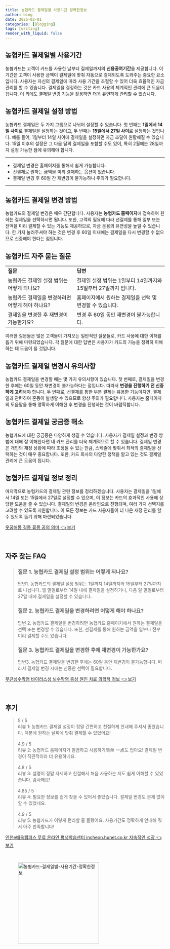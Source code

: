 ```yaml
---
title: 농협카드 결제일별 사용기간 정확한정보
author: bing
date: 2025-02-01
categories: [Blogging]
tags: [writing]
render_with_liquid: false
---
```



<h2 id='농협카드_결제일_사용기간'>농협카드 결제일별 사용기간</h2>

<p>농협카드는 고객이 카드를 사용한 날부터 결제일까지의 <b>신용공여기간</b>을 제공합니다. 이 기간은 고객이 사용한 금액이 결제일에 맞춰 자동으로 결제되도록 도와주는 중요한 요소입니다. 사용자는 자신의 결제일에 따라 사용 기간을 조절할 수 있어 더욱 효율적인 자금 관리를 할 수 있습니다. 결제일을 결정하는 것은 카드 사용의 체계적인 관리에 큰 도움이 됩니다. 이 외에도 결제일 변경 기능을 활용하면 더욱 유연하게 관리할 수 있습니다.</p>

<h2 id='농협카드_결제일_설정방법'>농협카드 결제일 설정 방법</h2>

<p>농협카드 결제일은 두 가지 그룹으로 나뉘어 설정할 수 있습니다. 첫 번째는 <b>1일에서 14일 사이</b>로 결제일을 설정하는 것이고, 두 번째는 <b>15일에서 27일 사이</b>로 설정하는 것입니다. 예를 들어, 1일부터 14일 사이에 결제일을 설정하면 자금 조달이 원활해질 수 있습니다. 15일 이후의 설정은 그 다음 달의 결제일을 포함할 수도 있어, 특히 2월에는 28일까지 설정 가능한 점에 유의해야 합니다.</p>

<hr />

<ul>
    <li>결제일 변경은 홈페이지를 통해서 쉽게 가능합니다.</li>
    <li>선결제로 원하는 금액을 미리 결제하는 옵션이 있습니다.</li>
    <li>결제일 변경 후 60일 간 재변경이 불가능하니 주의가 필요합니다.</li>
</ul>

<hr />

<h2 id='농협카드_결제일_변경'>농협카드 결제일 변경 방법</h2>

<p>농협카드의 결제일 변경은 매우 간단합니다. 사용자는 <b>농협카드 홈페이지</b>에 접속하여 원하는 결제일을 선택하시면 됩니다. 또한, 고객의 필요에 따라 선결제를 통해 일부 또는 전액을 미리 결제할 수 있는 기능도 제공하므로, 자금 운용의 유연성을 높일 수 있습니다. 한 가지 눌러주셔야 하는 것은 변경 후 60일 이내에는 결제일을 다시 변경할 수 없으므로 신중해야 한다는 점입니다.</p>

<h2 id='농협카드_자주_묻는_질문'>농협카드 자주 묻는 질문</h2>

<table>
    <tr>
        <td><b>질문</b></td>
        <td><b>답변</b></td>
    </tr>
    <tr>
        <td>농협카드 결제일 설정 범위는 어떻게 되나요?</td>
        <td>결제일 설정 범위는 1일부터 14일까지와 15일부터 27일까지 입니다.</td>
    </tr>
    <tr>
        <td>농협카드 결제일을 변경하려면 어떻게 해야 하나요?</td>
        <td>홈페이지에서 원하는 결제일을 선택 및 변경할 수 있습니다.</td>
    </tr>
    <tr>
        <td>결제일을 변경한 후 재변경이 가능한가요?</td>
        <td>변경 후 60일 동안 재변경이 불가능합니다.</td>
    </tr>
</table>

<p>이러한 질문들은 많은 고객들이 가져오는 일반적인 질문들로, 카드 사용에 대한 이해를 돕기 위해 마련되었습니다. 각 질문에 대한 답변은 사용자가 카드의 기능을 정확히 이해하는 데 도움이 될 것입니다.</p>

<h2 id='농협카드_결제일_변경시_유의사항'>농협카드 결제일 변경시 유의사항</h2>

<p>농협카드 결제일을 변경할 때는 몇 가지 유의사항이 있습니다. 첫 번째로, 결제일을 변경한 후에는 60일 동안 재변경이 불가능하다는 점입니다. 따라서 <b>변경을 진행하기 전 신중하게 고려</b>해야 합니다. 두 번째로, 선결제를 통한 부분 결제는 유용한 기능이지만, 결제일과 관련하여 혼동이 발생할 수 있으므로 항상 주의가 필요합니다. 사용자는 홈페이지의 도움말을 통해 명확하게 이해한 후 변경을 진행하는 것이 바람직합니다.</p>

<h2 id='농협카드_결제일_궁금증_해소'>농협카드 결제일 궁금증 해소</h2>

<p>농협카드에 대한 궁금증은 다양하게 생길 수 있습니다. 사용자가 결제일 설정과 변경 방법에 대해 잘 이해한다면 내 카드 관리를 더욱 체계적으로 할 수 있습니다. 결제일 변경은 개인의 재정 상황에 따라 조정될 수 있는 만큼, 스케줄에 맞춰서 최적의 결제일을 선택하는 것이 매우 중요합니다. 또한, 카드 회사의 다양한 정책을 알고 있는 것도 결제일 관리에 큰 도움이 됩니다.</p>

<h2 id='농협카드_결제일_정보_정리'>농협카드 결제일 정보 정리</h2>

<p>마지막으로 농협카드의 결제일 관련 정보를 정리하겠습니다. 사용자는 결제일을 1일에서 14일 또는 15일에서 27일로 설정할 수 있으며, 이 정보는 카드의 효과적인 사용에 상당한 도움을 줄 수 있습니다. 결제일의 변경은 온라인으로 진행되며, 여러 가지 선택지를 고려할 수 있도록 지원합니다. 이 모든 정보는 카드 사용자들이 더 나은 재정 관리를 할 수 있도록 돕기 위해 마련되었습니다.</p>


<p><a class="click-button" title="옷꿈해몽 길몽 흉몽 꿈의 의미" href="https://adkhouse.github.io/posts/%EC%98%B7%EA%BF%88%ED%95%B4%EB%AA%BD-%EA%B8%B8%EB%AA%BD-%ED%9D%89%EB%AA%BD-%EA%BF%88%EC%9D%98-%EC%9D%98%EB%AF%B8/" rel="dofollow">옷꿈해몽 길몽 흉몽 꿈의 의미 👈 보기</a></p><br>
<h2 id='자주_찾는_FAQ'>자주 찾는 FAQ</h2>
<div itemscope="" itemtype="https://schema.org/FAQPage"> 
<blockquote> 
<div itemscope="" itemprop="mainEntity" itemtype="https://schema.org/Question"> 
<h3 itemprop="name">질문 1. 농협카드 결제일 설정 범위는 어떻게 되나요?</h3> 
<div itemscope="" itemprop="acceptedAnswer" itemtype="https://schema.org/Answer"> 
<span itemprop="text"> 
<p>답변1. 농협카드의 결제일 설정 범위는 1일까지 14일까지와 15일부터 27일까지로 나뉩니다. 월 말일로부터 14일 내에 결제일을 설정하거나, 다음 달 말일로부터 27일 내에 결제일을 설정할 수 있습니다.</p> 
</span> 
</div> 
</div> 

<div itemscope="" itemprop="mainEntity" itemtype="https://schema.org/Question"> 
<h3 itemprop="name">질문 2. 농협카드 결제일을 변경하려면 어떻게 해야 하나요?</h3> 
<div itemscope="" itemprop="acceptedAnswer" itemtype="https://schema.org/Answer"> 
<span itemprop="text"> 
<p>답변 2. 농협카드 결제일을 변경하려면 농협카드 홈페이지에서 원하는 결제일을 선택 또는 변경할 수 있습니다. 또한, 선결제를 통해 원하는 금액을 일부나 전부 미리 결제할 수도 있습니다.</p> 
</span> 
</div> 
</div> 

<div itemscope="" itemprop="mainEntity" itemtype="https://schema.org/Question"> 
<h3 itemprop="name">질문 3. 농협카드 결제일을 변경한 후에 재변경이 가능한가요?</h3> 
<div itemscope="" itemprop="acceptedAnswer" itemtype="https://schema.org/Answer"> 
<span itemprop="text"> 
<p>답변3. 농협카드 결제일을 변경한 후에는 60일 동안 재변경이 불가능합니다. 따라서 결제일 변경 시에는 신중한 선택이 필요합니다.</p> 
</span> 
</div> 
</div> 

</blockquote> 
</div>
<p><a class="click-button" title="무균성수막염 바이러스성 뇌수막염 증상 원인 치료 의학적 정보" href="https://adkhouse.github.io/posts/%EB%AC%B4%EA%B7%A0%EC%84%B1%EC%88%98%EB%A7%89%EC%97%BC-%EB%B0%94%EC%9D%B4%EB%9F%AC%EC%8A%A4%EC%84%B1-%EB%87%8C%EC%88%98%EB%A7%89%EC%97%BC-%EC%A6%9D%EC%83%81-%EC%9B%90%EC%9D%B8-%EC%B9%98%EB%A3%8C-%EC%9D%98%ED%95%99%EC%A0%81-%EC%A0%95%EB%B3%B4/" rel="dofollow">무균성수막염 바이러스성 뇌수막염 증상 원인 치료 의학적 정보 👈 보기</a></p><br>
<h2 id='후기'>후기</h2>
<div itemscope itemtype="https://schema.org/Product">
  <blockquote>
  <div itemprop="review" itemscope itemtype="https://schema.org/Review">
      <div itemprop="reviewRating" itemscope itemtype="https://schema.org/Rating"> <span itemprop="ratingValue">5</span> / <span itemprop="bestRating">5</span> </div>
      <span itemprop="reviewBody">리뷰 1: 농협카드 결제일 설정이 정말 간편하고 친절하게 안내해 주셔서 좋았습니다. 덕분에 원하는 날짜에 맞춰 결제할 수 있었어요!</span>
  </div>
  <br>
  <div itemprop="review" itemscope itemtype="https://schema.org/Review">
      <div itemprop="reviewRating" itemscope itemtype="https://schema.org/Rating"> <span itemprop="ratingValue">4.9</span> / <span itemprop="bestRating">5</span> </div>
      <span itemprop="reviewBody">리뷰 2: 농협카드 홈페이지가 깔끔하고 사용하기简单 一点도 업아요! 결제일 변경이 직관적이라 더 유용하네요.</span>
  </div>
  <br>
  <div itemprop="review" itemscope itemtype="https://schema.org/Review">
      <div itemprop="reviewRating" itemscope itemtype="https://schema.org/Rating"> <span itemprop="ratingValue">4.8</span> / <span itemprop="bestRating">5</span> </div>
      <span itemprop="reviewBody">리뷰 3: 설명이 정말 자세하고 친절해서 처음 사용하는 저도 쉽게 이해할 수 있었습니다. 감사해요!</span>
  </div>
  <br>
  <div itemprop="review" itemscope itemtype="https://schema.org/Review">
      <div itemprop="reviewRating" itemscope itemtype="https://schema.org/Rating"> <span itemprop="ratingValue">4.85</span> / <span itemprop="bestRating">5</span> </div>
      <span itemprop="reviewBody">리뷰 4: 필요한 정보를 쉽게 찾을 수 있어서 좋았습니다. 결제일 변경도 문제 없이 할 수 있었네요.</span>
  </div>
  <br>
  <div itemprop="review" itemscope itemtype="https://schema.org/Review">
      <div itemprop="reviewRating" itemscope itemtype="https://schema.org/Rating"> <span itemprop="ratingValue">4.9</span> / <span itemprop="bestRating">5</span> </div>
      <span itemprop="reviewBody">리뷰 5: 농협카드가 이렇게 편리할 줄 몰랐어요. 사용기간도 명확하게 안내해 줘서 아주 만족합니다!</span>
  </div>
  </blockquote>
</div>
<p><a class="click-button" title="인천e배움캠퍼스 무료 온라인 평생학습센터 incheon.hunet.co.kr 지속적인 성장" href="https://adkhouse.github.io/posts/%EC%9D%B8%EC%B2%9Ce%EB%B0%B0%EC%9B%80%EC%BA%A0%ED%8D%BC%EC%8A%A4-%EB%AC%B4%EB%A3%8C-%EC%98%A8%EB%9D%BC%EC%9D%B8-%ED%8F%89%EC%83%9D%ED%95%99%EC%8A%B5%EC%84%BC%ED%84%B0-incheon.hunet.co.kr-%EC%A7%80%EC%86%8D%EC%A0%81%EC%9D%B8-%EC%84%B1%EC%9E%A5/" rel="dofollow">인천e배움캠퍼스 무료 온라인 평생학습센터 incheon.hunet.co.kr 지속적인 성장 👈 보기</a></p><br>
<figure class="image"><img src="https://adkhouse.github.io/assets/img/thumbnail/농협카드-결제일별-사용기간-정확한정보.webp" alt="농협카드-결제일별-사용기간-정확한정보" width="256" height="256"></figure>